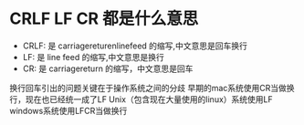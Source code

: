 # CRLF LF CR 都是什么意思
* CRLF: 是 carriagereturenlinefeed 的缩写,中文意思是回车换行
* LF: 是 line feed 的缩写,中文意思是换行
* CR: 是 carriagereturn 的缩写，中文意思是回车  

换行回车引出的问题关键在于操作系统之间的分歧
早期的mac系统使用CR当做换行，现在也已经统一成了LF
Unix（包含现在大量使用的linux）系统使用LF
windows系统使用LFCR当做换行